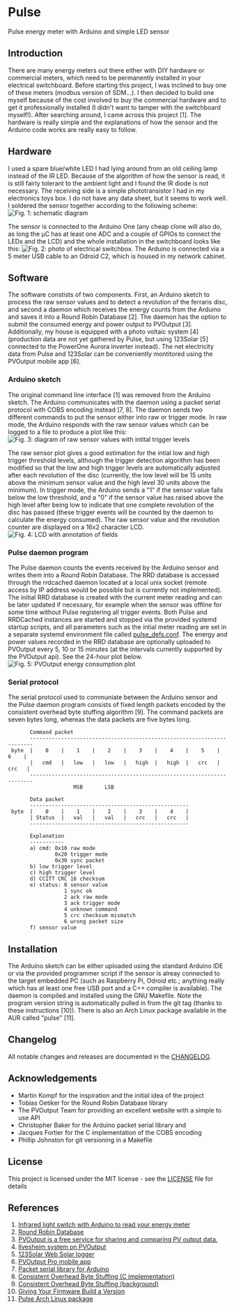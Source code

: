 # Pulse

Pulse energy meter with Arduino and simple LED sensor

## Introduction

There are many energy meters out there either with DIY hardware or commercial meters, which need to be permanently installed in your electrical switchboard. Before starting this project, I was inclined to buy one of these meters (modbus version of SDM...). I then decided to build one myself because of the cost involved to buy the commercial hardware and to get it professionally installed (I didn't want to tamper with the switchboard myself!). After searching around, I came across this project [1]. The hardware is really simple and the explanations of how the sensor and the Arduino code works are really easy to follow.

## Hardware

I used a spare blue/white LED I had lying around from an old ceiling lamp instead of the IR LED. Because of the algorithm of how the sensor is read, it is still fairly tolerant to the ambient light and I found the IR diode is not necessary. The receiving side is a simple phototransistor I had in my electronics toys box. I do not have any data sheet, but it seems to work well. I soldered the sensor together according to the following scheme: ![Fig. 1: schematic diagram](https://github.com/ahpohl/pulse/blob/master/resources/schematic.png)

The sensor is connected to the Arduino One (any cheap clone will also do, as long the µC has at least one ADC and a couple of GPIOs to connect the LEDs and the LCD) and the whole installation in the switchboard looks like this: ![Fig. 2: photo of electrical switchbox](https://github.com/ahpohl/pulse/blob/master/resources/ferraris_meter.png). The Arduino is connected via a 5 meter USB cable to an Odroid C2, which is housed in my network cabinet.

## Software

The software constists of two components. First, an Arduino sketch to process the raw sensor values and to detect a revolution of the ferraris disc, and second a daemon which receives the energy counts from the Arduino and saves it into a Round Robin Database [2]. The daemon has the option to submit the consumed energy and power output to PVOutput [3]. Additionally, my house is equipped with a photo voltaic system [4] (production data are not yet gathered by Pulse, but using 123Solar [5] connected to the PowerOne Aurora inverter instead). The net electricity data from Pulse and 123Solar can be conveniently montitored using the PVOutput mobile app [6].

### Arduino sketch

The original command line interface [1] was removed from the Arduino sketch. The Arduino communicates with the daemon using a packet serial protocol with COBS encoding instead [7, 8]. The daemon sends two different commands to put the sensor either into raw or trigger mode. In raw mode, the Arduino responds with the raw sensor values which can be logged to a file to produce a plot like this: ![Fig. 3: diagram of raw sensor values with intital trigger levels](https://github.com/ahpohl/pulse/blob/master/resources/sensor.png)

The raw sensor plot gives a good estimation for the intial low and high trigger threshold levels, although the trigger detection algorithm has been modified so that the low and high trigger levels are automatically adjusted after each revolution of the disc (currently, the low level will be 15 units above the minimum sensor value and the high level 30 units above the minimum). In trigger mode, the Arduino sends a "1" if the sensor value falls below the low threshold, and a "0" if the sensor value has raised above the high level after being low to indicate that one complete revolution of the disc has passed (these trigger events will be counted by the daemon to calculate the energy consumed). The raw sensor value and the revolution counter are displayed on a 16x2 character LCD. ![Fig. 4: LCD with annotation of fields](https://github.com/ahpohl/pulse/blob/master/resources/lcd.png)

### Pulse daemon program

The Pulse daemon counts the events received by the Arduino sensor and writes them into a Round Robin Database. The RRD database is accessed through the rrdcached daemon located at a local unix socket (remote access by IP address would be possible but is currently not implemented). The initial RRD database is created with the current meter reading and can be later updated if necessary, for example when the sensor was offline for some time without Pulse registering all trigger events. Both Pulse and RRDCached instances are started and stopped via the provided systemd startup scripts, and all parameters such as the intial meter reading are set in a separate systemd environment file called [pulse_defs.conf](https://github.com/ahpohl/pulse/blob/master/resources/pulse_defs.conf). The energy and power values recorded in the RRD database are optionally uploaded to PVOutput every 5, 10 or 15 minutes (at the intervals currently supported by the PVOutput api). See the 24-hour plot below. ![Fig. 5: PVOutput energy consumption plot](https://github.com/ahpohl/pulse/blob/master/resources/pulsemeter.png)

### Serial protocol

The serial protocol used to communiate between the Arduino sensor and the Pulse daemon program consists of fixed length packets encoded by the consistent overhead byte stuffing algorithm [9]. The command packets are seven bytes long, whereas the data packets are five bytes long.

```
       Command packet
       -----------------------------------------------------------------------
 byte  |    0    |    1    |    2    |    3    |    4    |    5    |    6    |
       |   cmd   |   low   |   low   |   high  |   high  |   crc   |   crc   |
       -----------------------------------------------------------------------
                     MSB       LSB

       Data packet
       ---------------------------------------------------
 byte  |    0    |    1    |    2    |    3    |    4    |
       | Status  |   val   |   val   |   crc   |   crc   |
       ---------------------------------------------------

       Explanation
       -----------
       a) cmd: 0x10 raw mode
               0x20 trigger mode
               0x30 sync packet
       b) low trigger level
       c) high trigger level
       d) CCITT CRC 16 checksum
       e) status: 0 sensor value
                  1 sync ok
                  2 ack raw mode 
                  3 ack trigger mode
                  4 unknown command
                  5 crc checksum mismatch
                  6 wrong packet size
       f) sensor value
```

## Installation

The Arduino sketch can be either uploaded using the standard Arduino IDE or via the provided programmer script if the sensor is alreay connected to the target embedded PC (such as Raspberry Pi, Odroid etc.; anything really which has at least one free USB port and a C++ compiler is available). The daemon is compiled and installed using the GNU Makefile. Note the program version string is automatically pulled in from the git tag (thanks to these instructions [10]). There is also an Arch Linux package available in the AUR called "pulse" [11].

## Changelog

All notable changes and releases are documented in the [CHANGELOG](https://github.com/ahpohl/pulse/blob/master/CHANGELOG.md).

## Acknowledgements

* Martin Kompf for the inspiration and the initial idea of the project
* Tobias Oetiker for the Round Robin Database library
* The PVOutput Team for providing an excellent website with a simple to use API
* Christopher Baker for the Arduino packet serial library and 
* Jacques Fortier for the C implementation of the COBS encoding
* Phillip Johnston for git versioning in a Makefile

## License

This project is licensed under the MIT license - see the [LICENSE](https://github.com/ahpohl/pulse/blob/master/LICENSE) file for details

## References

1. [Infrared light switch with Arduino to read your energy meter](https://www.kompf.de/tech/emeir.html)
2. [Round Robin Database](https://oss.oetiker.ch/rrdtool/)
3. [PVOutput is a free service for sharing and comparing PV output data.](https://pvoutput.org/)
4. [Ilvesheim system on PVOutput](https://pvoutput.org/intraday.jsp?id=74913&sid=66419)
5. [123Solar Web Solar logger](https://123solar.org/)
6. [PVOutput Pro mobile app](https://apps.apple.com/au/app/pvoutput-pro/id994297624)
7. [Packet serial library for Arduino](https://github.com/bakercp/PacketSerial)
8. [Consistent Overhead Byte Stuffing (C implementation)](https://github.com/jacquesf/COBS-Consistent-Overhead-Byte-Stuffing)
9. [Consistent Overhead Byte Stuffing (background)](https://en.wikipedia.org/wiki/Consistent_Overhead_Byte_Stuffing)
10. [Giving Your Firmware Build a Version](https://embeddedartistry.com/blog/2016/10/27/giving-you-build-a-version)
11. [Pulse Arch Linux package](https://aur.archlinux.org)
